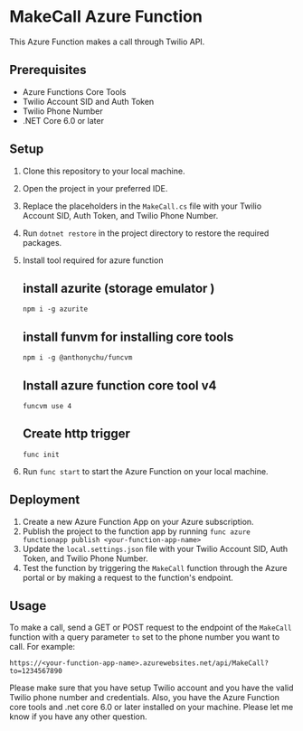 # MakeCall Azure Function

This Azure Function makes a call through Twilio API.

## Prerequisites
- Azure Functions Core Tools
- Twilio Account SID and Auth Token
- Twilio Phone Number
- .NET Core 6.0 or later

## Setup
1. Clone this repository to your local machine.
2. Open the project in your preferred IDE.
3. Replace the placeholders in the `MakeCall.cs` file with your Twilio Account SID, Auth Token, and Twilio Phone Number.
4. Run `dotnet restore` in the project directory to restore the required packages.
5. Install tool required for azure function
    ## install azurite (storage emulator )
    `npm i -g azurite`
    ## install funvm for installing core tools
    `npm i -g @anthonychu/funcvm`

    ## Install azure function core tool v4
    `funcvm use 4`

    ## Create http trigger
    `func init`

6. Run `func start` to start the Azure Function on your local machine.

## Deployment
1. Create a new Azure Function App on your Azure subscription.
2. Publish the project to the function app by running `func azure functionapp publish <your-function-app-name>`
3. Update the `local.settings.json` file with your Twilio Account SID, Auth Token, and Twilio Phone Number.
4. Test the function by triggering the `MakeCall` function through the Azure portal or by making a request to the function's endpoint.

## Usage
To make a call, send a GET or POST request to the endpoint of the `MakeCall` function with a query parameter `to` set to the phone number you want to call. For example:

`https://<your-function-app-name>.azurewebsites.net/api/MakeCall?to=1234567890`


Please make sure that you have setup Twilio account and you have the valid Twilio phone number and credentials. Also, you have the Azure Function core tools and .net core 6.0 or later installed on your machine.
Please let me know if you have any other question.
